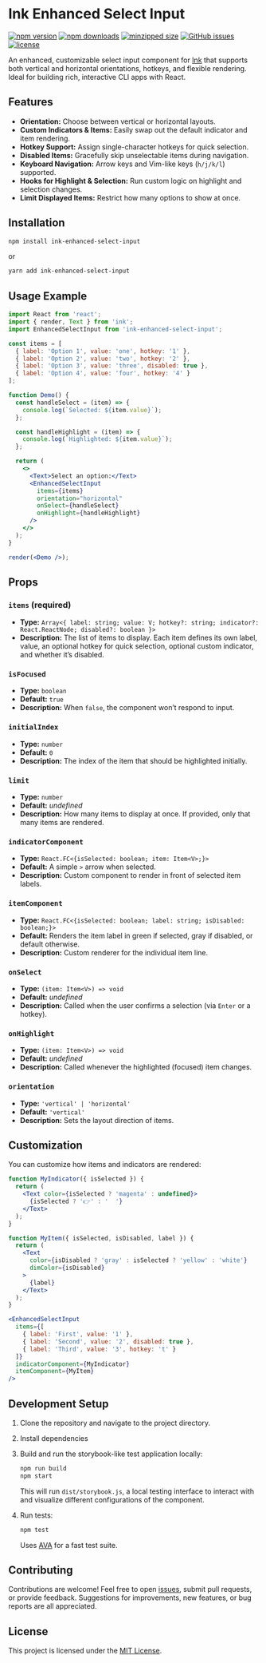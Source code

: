 # Ink Enhanced Select Input

[![npm version](https://img.shields.io/npm/v/ink-enhanced-select-input.svg)](https://www.npmjs.com/package/ink-enhanced-select-input)
[![npm downloads](https://img.shields.io/npm/dm/ink-enhanced-select-input.svg)](https://www.npmjs.com/package/ink-enhanced-select-input)
[![minzipped size](https://img.shields.io/bundlephobia/minzip/ink-enhanced-select-input.svg)](https://bundlephobia.com/result?p=ink-enhanced-select-input)
[![GitHub issues](https://img.shields.io/github/issues/gfargo/ink-enhanced-select-input.svg)](https://github.com/gfargo/ink-enhanced-select-input/issues)
[![license](https://img.shields.io/github/license/gfargo/ink-enhanced-select-input.svg)](./LICENSE)

An enhanced, customizable select input component for [Ink](https://github.com/vadimdemedes/ink) that supports both vertical and horizontal orientations, hotkeys, and flexible rendering. Ideal for building rich, interactive CLI apps with React.

## Features

- **Orientation:** Choose between vertical or horizontal layouts.
- **Custom Indicators & Items:** Easily swap out the default indicator and item rendering.
- **Hotkey Support:** Assign single-character hotkeys for quick selection.
- **Disabled Items:** Gracefully skip unselectable items during navigation.
- **Keyboard Navigation:** Arrow keys and Vim-like keys (`h/j/k/l`) supported.
- **Hooks for Highlight & Selection:** Run custom logic on highlight and selection changes.
- **Limit Displayed Items:** Restrict how many options to show at once.

## Installation

```bash
npm install ink-enhanced-select-input
```

or

```bash
yarn add ink-enhanced-select-input
```

## Usage Example

```jsx
import React from 'react';
import { render, Text } from 'ink';
import EnhancedSelectInput from 'ink-enhanced-select-input';

const items = [
  { label: 'Option 1', value: 'one', hotkey: '1' },
  { label: 'Option 2', value: 'two', hotkey: '2' },
  { label: 'Option 3', value: 'three', disabled: true },
  { label: 'Option 4', value: 'four', hotkey: '4' }
];

function Demo() {
  const handleSelect = (item) => {
    console.log(`Selected: ${item.value}`);
  };

  const handleHighlight = (item) => {
    console.log(`Highlighted: ${item.value}`);
  };

  return (
    <>
      <Text>Select an option:</Text>
      <EnhancedSelectInput
        items={items}
        orientation="horizontal"
        onSelect={handleSelect}
        onHighlight={handleHighlight}
      />
    </>
  );
}

render(<Demo />);
```

## Props

### `items` (required)

- **Type:** `Array<{ label: string; value: V; hotkey?: string; indicator?: React.ReactNode; disabled?: boolean }>`
- **Description:** The list of items to display. Each item defines its own label, value, an optional hotkey for quick selection, optional custom indicator, and whether it’s disabled.

### `isFocused`

- **Type:** `boolean`
- **Default:** `true`
- **Description:** When `false`, the component won’t respond to input.

### `initialIndex`

- **Type:** `number`
- **Default:** `0`
- **Description:** The index of the item that should be highlighted initially.

### `limit`

- **Type:** `number`
- **Default:** *undefined*
- **Description:** How many items to display at once. If provided, only that many items are rendered.

### `indicatorComponent`

- **Type:** `React.FC<{isSelected: boolean; item: Item<V>;}>`
- **Default:** A simple `>` arrow when selected.
- **Description:** Custom component to render in front of selected item labels.

### `itemComponent`

- **Type:** `React.FC<{isSelected: boolean; label: string; isDisabled: boolean;}>`
- **Default:** Renders the item label in green if selected, gray if disabled, or default otherwise.
- **Description:** Custom renderer for the individual item line.

### `onSelect`

- **Type:** `(item: Item<V>) => void`
- **Default:** *undefined*
- **Description:** Called when the user confirms a selection (via `Enter` or a hotkey).

### `onHighlight`

- **Type:** `(item: Item<V>) => void`
- **Default:** *undefined*
- **Description:** Called whenever the highlighted (focused) item changes.

### `orientation`

- **Type:** `'vertical' | 'horizontal'`
- **Default:** `'vertical'`
- **Description:** Sets the layout direction of items.

## Customization

You can customize how items and indicators are rendered:

```jsx
function MyIndicator({ isSelected }) {
  return (
    <Text color={isSelected ? 'magenta' : undefined}>
      {isSelected ? '👉' : '  '}
    </Text>
  );
}

function MyItem({ isSelected, isDisabled, label }) {
  return (
    <Text
      color={isDisabled ? 'gray' : isSelected ? 'yellow' : 'white'}
      dimColor={isDisabled}
    >
      {label}
    </Text>
  );
}

<EnhancedSelectInput
  items={[
    { label: 'First', value: '1' },
    { label: 'Second', value: '2', disabled: true },
    { label: 'Third', value: '3', hotkey: 't' }
  ]}
  indicatorComponent={MyIndicator}
  itemComponent={MyItem}
/>
```

## Development Setup

1. Clone the repository and navigate to the project directory.
2. Install dependencies
3. Build and run the storybook-like test application locally:

   ```bash
   npm run build
   npm start
   ```

   This will run `dist/storybook.js`, a local testing interface to interact with and visualize different configurations of the component.

4. Run tests:

   ```bash
   npm test
   ```

   Uses [AVA](https://github.com/avajs/ava) for a fast test suite.

## Contributing

Contributions are welcome! Feel free to open [issues](https://github.com/gfargo/ink-enhanced-select-input/issues), submit pull requests, or provide feedback. Suggestions for improvements, new features, or bug reports are all appreciated.

## License

This project is licensed under the [MIT License](./LICENSE).
